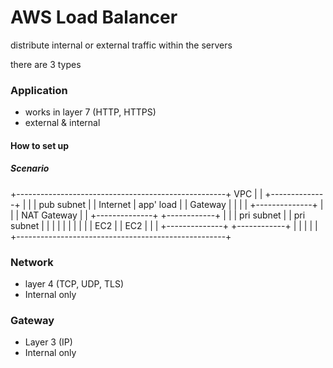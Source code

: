# AWS Load Balancer

distribute internal or external traffic within the servers

there are 3 types

### Application

- works in layer 7 (HTTP, HTTPS)
- external & internal

#### How to set up

##### Scenario

   +----------------------------------------------------+
  VPC                                                   |
   |            +--------------+                        |
   |            | pub subnet   |                        |
Internet        | app' load    |                        |
Gateway         |              |                        |
   |            +--------------+                        |
   |                                                    |
 NAT Gateway                                            |
   |   +--------------+       +------------+            |
   |   | pri subnet   |       | pri subnet |            |
   |   |              |       |            |            |
   |   |    EC2       |       |    EC2     |            |
   |   +--------------+       +------------+            |
   |                                                    |
   |                                                    |
   +----------------------------------------------------+


### Network

- layer 4 (TCP, UDP, TLS)
- Internal only

### Gateway

- Layer 3 (IP)
- Internal only